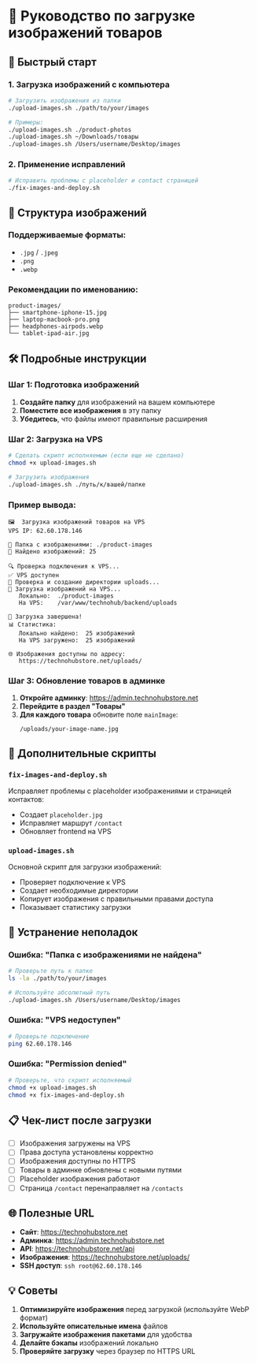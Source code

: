 # 📸 Руководство по загрузке изображений товаров

## 🚀 Быстрый старт

### 1. Загрузка изображений с компьютера

```bash
# Загрузить изображения из папки
./upload-images.sh ./path/to/your/images

# Примеры:
./upload-images.sh ./product-photos
./upload-images.sh ~/Downloads/товары
./upload-images.sh /Users/username/Desktop/images
```

### 2. Применение исправлений

```bash
# Исправить проблемы с placeholder и contact страницей
./fix-images-and-deploy.sh
```

## 📁 Структура изображений

### Поддерживаемые форматы:
- `.jpg` / `.jpeg`
- `.png` 
- `.webp`

### Рекомендации по именованию:
```
product-images/
├── smartphone-iphone-15.jpg
├── laptop-macbook-pro.png
├── headphones-airpods.webp
└── tablet-ipad-air.jpg
```

## 🛠️ Подробные инструкции

### Шаг 1: Подготовка изображений

1. **Создайте папку** для изображений на вашем компьютере
2. **Поместите все изображения** в эту папку
3. **Убедитесь**, что файлы имеют правильные расширения

### Шаг 2: Загрузка на VPS

```bash
# Сделать скрипт исполняемым (если еще не сделано)
chmod +x upload-images.sh

# Загрузить изображения
./upload-images.sh ./путь/к/вашей/папке
```

### Пример вывода:
```
🖼️  Загрузка изображений товаров на VPS
VPS IP: 62.60.178.146

📁 Папка с изображениями: ./product-images
🔢 Найдено изображений: 25

🔍 Проверка подключения к VPS...
✅ VPS доступен
📁 Проверка и создание директории uploads...
🚀 Загрузка изображений на VPS...
   Локально:  ./product-images
   На VPS:    /var/www/technohub/backend/uploads

🎉 Загрузка завершена!
📊 Статистика:
   Локально найдено:  25 изображений
   На VPS загружено:  25 изображений

🌐 Изображения доступны по адресу:
   https://technohubstore.net/uploads/
```

### Шаг 3: Обновление товаров в админке

1. **Откройте админку**: https://admin.technohubstore.net
2. **Перейдите в раздел "Товары"**
3. **Для каждого товара** обновите поле `mainImage`:
   ```
   /uploads/your-image-name.jpg
   ```

## 🔧 Дополнительные скрипты

### `fix-images-and-deploy.sh`
Исправляет проблемы с placeholder изображениями и страницей контактов:
- Создает `placeholder.jpg`
- Исправляет маршрут `/contact`
- Обновляет frontend на VPS

### `upload-images.sh`
Основной скрипт для загрузки изображений:
- Проверяет подключение к VPS
- Создает необходимые директории
- Копирует изображения с правильными правами доступа
- Показывает статистику загрузки

## 🐛 Устранение неполадок

### Ошибка: "Папка с изображениями не найдена"
```bash
# Проверьте путь к папке
ls -la ./path/to/your/images

# Используйте абсолютный путь
./upload-images.sh /Users/username/Desktop/images
```

### Ошибка: "VPS недоступен"
```bash
# Проверьте подключение
ping 62.60.178.146
```

### Ошибка: "Permission denied"
```bash
# Проверьте, что скрипт исполняемый
chmod +x upload-images.sh
chmod +x fix-images-and-deploy.sh
```

## 📋 Чек-лист после загрузки

- [ ] Изображения загружены на VPS
- [ ] Права доступа установлены корректно
- [ ] Изображения доступны по HTTPS
- [ ] Товары в админке обновлены с новыми путями
- [ ] Placeholder изображения работают
- [ ] Страница `/contact` перенаправляет на `/contacts`

## 🌐 Полезные URL

- **Сайт**: https://technohubstore.net
- **Админка**: https://admin.technohubstore.net  
- **API**: https://technohubstore.net/api
- **Изображения**: https://technohubstore.net/uploads/
- **SSH доступ**: `ssh root@62.60.178.146`

## 💡 Советы

1. **Оптимизируйте изображения** перед загрузкой (используйте WebP формат)
2. **Используйте описательные имена** файлов
3. **Загружайте изображения пакетами** для удобства
4. **Делайте бэкапы** изображений локально
5. **Проверяйте загрузку** через браузер по HTTPS URL 